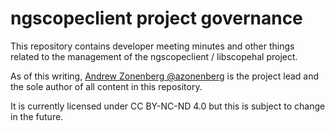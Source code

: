 # ngscopeclient project governance

This repository contains developer meeting minutes and other things related to the management of the ngscopeclient / libscopehal project.

As of this writing, [Andrew Zonenberg @azonenberg](https://www.github.com/azonenberg) is the project lead and the sole author of all content in this repository.

It is currently licensed under CC BY-NC-ND 4.0 but this is subject to change in the future.
